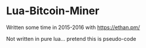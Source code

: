 # Lua-Bitcoin-Miner

Written some time in 2015-2016 with https://ethan.pm/

Not written in pure lua... pretend this is pseudo-code
